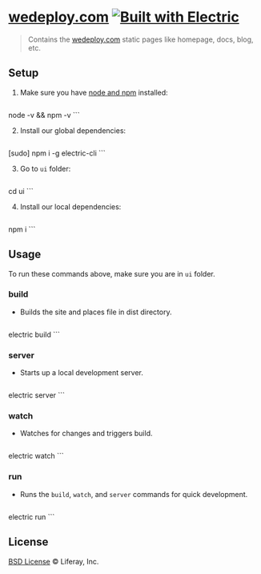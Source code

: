 # [wedeploy.com](http://wedeploy.com) [![Built with Electric](https://img.shields.io/badge/built%20with-electric-f3c302.svg?style=flat)](http://electricjs.com)

> Contains the [wedeploy.com](http://wedeploy.com) static pages like homepage, docs, blog, etc.

## Setup

1. Make sure you have [node and npm](https://nodejs.org/en/download/) installed:

	```sh
node -v && npm -v
	```

2. Install our global dependencies:

	```sh
[sudo] npm i -g electric-cli
	```

3. Go to `ui` folder:

	```sh
cd ui
	```

4. Install our local dependencies:

	```sh
npm i
	```

## Usage

To run these commands above, make sure you are in `ui` folder.

### build

* Builds the site and places file in dist directory.

	```
electric build
	```

### server

* Starts up a local development server.

	```
electric server
	```

### watch

* Watches for changes and triggers build.

	```
electric watch
	```

### run

* Runs the `build`, `watch`, and `server` commands for quick development.

	```
electric run
	```

## License

[BSD License](https://github.com/wedeploy/wedeploy.com/blob/master/LICENSE.md) © Liferay, Inc.
